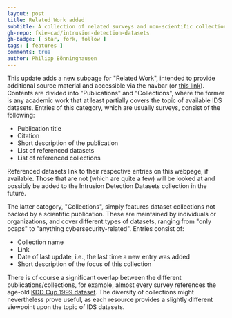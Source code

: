 ```yaml
---
layout: post
title: Related Work added
subtitle: A collection of related surveys and non-scientific collections of IDS datasets
gh-repo: fkie-cad/intrusion-detection-datasets
gh-badge: [ star, fork, follow ]
tags: [ features ]
comments: true
author: Philipp Bönninghausen
---
```


This update adds a new subpage for "Related Work", intended to provide additional source material and accessible via the navbar (or [this link](/COMIDDS/content/related_work)).
Contents are divided into "Publications" and "Collections", where the former is any academic work that at least partially covers the topic of available IDS datasets.
Entries of this category, which are usually surveys, consist of the following:
- Publication title
- Citation
- Short description of the publication
- List of referenced datasets
- List of referenced collections

Referenced datasets link to their respective entries on this webpage, if available.
Those that are not (which are quite a few) will be looked at and possibly be added to the Intrusion Detection Datasets collection in the future.

The latter category, "Collections", simply features dataset collections not backed by a scientific publication.
These are maintained by individuals or organizations, and cover different types of datasets, ranging from "only pcaps" to "anything cybersecurity-related".
Entries consist of:
- Collection name
- Link
- Date of last update, i.e., the last time a new entry was added
- Short description of the focus of this collection

There is of course a significant overlap between the different publications/collections, for example, almost every survey references the age-old [KDD Cup 1999 dataset](/COMIDDS/content/datasets/kdd_cup_1999).
The diversity of collections might nevertheless prove useful, as each resource provides a slightly different viewpoint upon the topic of IDS datasets.